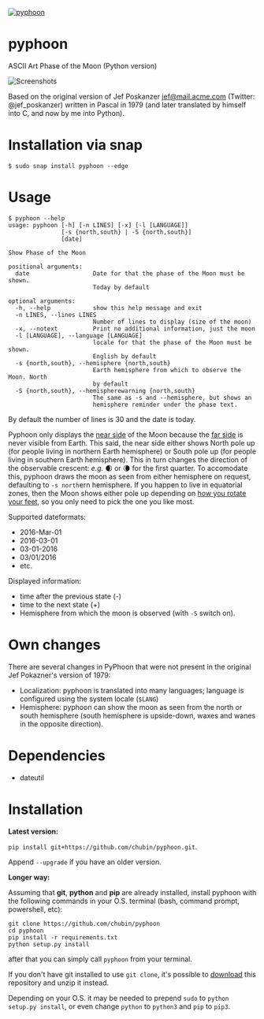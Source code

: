[![pyphoon](https://snapcraft.io/pyphoon/badge.svg)](https://snapcraft.io/pyphoon)


# pyphoon
ASCII Art Phase of the Moon (Python version)

![Screenshots](http://igor.chub.in/pyphoon/screenshot.png)

Based on the original version of Jef Poskanzer <jef@mail.acme.com> (Twitter: @jef_poskanzer) 
written in Pascal in 1979 (and later translated by himself into C, and now by me into Python).

# Installation via snap

~~~
$ sudo snap install pyphoon --edge

~~~

# Usage

~~~~
$ pyphoon --help
usage: pyphoon [-h] [-n LINES] [-x] [-l [LANGUAGE]]
               [-s {north,south} | -S {north,south}]
               [date]

Show Phase of the Moon

positional arguments:
  date                  Date for that the phase of the Moon must be shown.
                        Today by default

optional arguments:
  -h, --help            show this help message and exit
  -n LINES, --lines LINES
                        Number of lines to display (size of the moon)
  -x, --notext          Print no additional information, just the moon
  -l [LANGUAGE], --language [LANGUAGE]
                        locale for that the phase of the Moon must be shown.
                        English by default
  -s {north,south}, --hemisphere {north,south}
                        Earth hemisphere from which to observe the Moon. North 
						by default
  -S {north,south}, --hemispherewarning {north,south}
                        The same as -s and --hemisphere, but shows an
                        hemisphere reminder under the phase text.
~~~~

By default the number of lines is 30 and the date is today.

Pyphoon only displays the [near side](https://en.wikipedia.org/wiki/Near_side_of_the_Moon) of the Moon
because the [far side](https://en.wikipedia.org/wiki/Far_side_of_the_Moon) is never visible from Earth.
This said, the near side either shows North pole up
(for people living in northern Earth hemisphere)
or South pole up
(for people living in southern Earth hemisphere).
This in turn changes the direction of the observable crescent:
*e.g.* 🌒 or 🌘 for the first quarter.
To accomodate this, pyphoon draws the moon as seen from either hemisphere on request,
defaulting to `-s north`ern hemisphere.
If you happen to live in equatorial zones,
then the Moon shows either pole up
depending on [how you rotate your feet](https://www.unicode.org/L2/L2017/17304-moon-var.pdf),
so you only need to pick the one you like most. 

Supported dateformats:

* 2016-Mar-01
* 2016-03-01
* 03-01-2016
* 03/01/2016
* etc.

Displayed information:

* time after the previous state (-)
* time to the next state (+)
* Hemisphere from which the moon is observed (with `-S` switch on).

# Own changes

There are several changes in PyPhoon that were not present in the original Jef Pokazner's version of 1979:

* Localization: pyphoon is translated into many languages; language is configured using the system locale (`$LANG`)
* Hemisphere: pyphoon can show the moon as seen from the north or south hemisphere (south hemisphere is upside-down, waxes and wanes in the opposite direction).

# Dependencies

* dateutil

# Installation

**Latest version:**

`pip install git+https://github.com/chubin/pyphoon.git`. 

Append `--upgrade` if you have an older version.


**Longer way:**

Assuming that **git**, **python** and **pip** are already installed,
install pyphoon with the following commands in your O.S. terminal (bash, command prompt, powershell, etc):

```
git clone https://github.com/chubin/pyphoon
cd pyphoon
pip install -r requirements.txt
python setup.py install
```



after that you can simply call `pyphoon` from your terminal.

If you don't have git installed to use `git clone`, it's possible to [download](https://github.com/chubin/pyphoon/archive/master.zip) this repository and unzip it instead.

Depending on your O.S. it may be needed to prepend `sudo` to `python setup.py install`, 
or even change `python` to `python3` and `pip` to `pip3`. 
